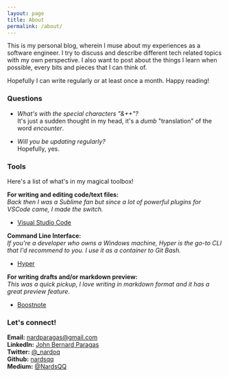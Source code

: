 ```yaml
---
layout: page
title: About
permalink: /about/
---
```


This is my personal blog, wherein I muse about my experiences as a software engineer. I try to discuss and describe different tech related topics with my own perspective. I also want to post about the things I learn when possible, every bits and pieces that I can think of.

Hopefully I can write regularly or at least once a month. Happy reading!

### Questions

* _What's with the special characters "&++"?_  
  It's just a sudden thought in my head, it's a _dumb_ "translation" of the word _encounter_.  

* _Will you be updating regularly?_  
  Hopefully, yes.

### Tools

Here's a list of what's in my magical toolbox!

**For writing and editing code/text files:**  
_Back then I was a Sublime fan but since a lot of powerful plugins for VSCode came, I made the switch._

* [Visual Studio Code](https://code.visualstudio.com/)  


**Command Line Interface:**  
_If you're a developer who owns a Windows machine, Hyper is the go-to CLI that I'd recommend to you. I use it as a container to Git Bash._

* [Hyper](https://hyper.is/)  


**For writing drafts and/or markdown preview:**  
_This was a quick pickup, I love writing in markdown format and it has a great preview feature._

* [Boostnote](https://boostnote.io/)  


### Let's connect!

**Email:** <a href="mailto:nardparagas@gmail.com">nardparagas@gmail.com</a>  
**LinkedIn:** <a href="https://www.linkedin.com/in/john-bernard-paragas-9a1691143" target="_blank">John Bernard Paragas</a>  
**Twitter:** <a href="https://twitter.com/_nardoq" target="_blank">@_nardoq</a>  
**Github:** <a href="https://github.com/nardsqq" target="_blank">nardsqq</a>  
**Medium:** <a href="https://medium.com/@NardsQQ" target="_blank">@NardsQQ</a>  